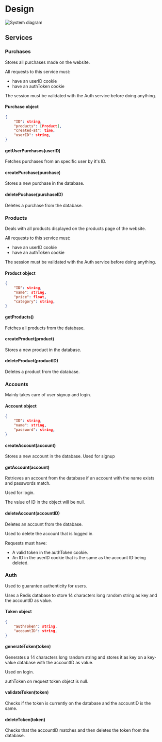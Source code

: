 # Design 

![System diagram](https://github.com/WallysFerreira/Sorveteria/assets/105322824/fb746c95-a00a-4fb4-8fa0-7cc4e5b07048)

## Services

### Purchases

Stores all purchases made on the website.

All requests to this service must: 

- have an userID cookie
- have an authToken cookie

The session must be validated with the Auth service before doing anything.

#### Purchase object

```json
{
    "ID": string,
    "products": [Product],
    "created-at": time,
    "userID": string,
}
```

#### getUserPurchases(userID)

Fetches purchases from an specific user by it's ID.

#### createPurchase(purchase)

Stores a new purchase in the database.

#### deletePuchase(purchaseID)

Deletes a purchase from the database.

### Products

Deals with all products displayed on the products page of the website.

All requests to this service must: 

- have an userID cookie
- have an authToken cookie

The session must be validated with the Auth service before doing anything.

#### Product object

```json
{
    "ID": string,
    "name": string,
    "price": float,
    "category": string, 
}
```

#### getProducts()

Fetches all products from the database.

#### createProduct(product)

Stores a new product in the database.

#### deleteProduct(productID)

Deletes a product from the database.

### Accounts

Mainly takes care of user signup and login.

#### Account object

```json
{
    "ID": string,
    "name": string,
    "password": string,
}
```

#### createAccount(account)

Stores a new account in the database. Used for signup

#### getAccount(account)

Retrieves an account from the database if an account with the name exists and passwords match.

Used for login.

The value of ID in the object will be null.

#### deleteAccount(accountID)

Deletes an account from the database.

Used to delete the account that is logged in.

Requests must have:

- A valid token in the authToken cookie.
- An ID in the userID cookie that is the same as the account ID being deleted.

### Auth

Used to guarantee authenticity for users.

Uses a Redis database to store 14 characters long random string as key and the accountID as value.

#### Token object

```json
{
    "authToken": string,
    "accountID": string,
}
```

#### generateToken(token)

Generates a 14 characters long random string and stores it as key on a key-value database with the accountID as value.

Used on login.

authToken on request token object is null.

#### validateToken(token)

Checks if the token is currently on the database and the accountID is the same.

#### deleteToken(token)

Checks that the accountID matches and then deletes the token from the database.

